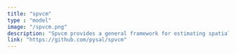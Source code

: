 ```yaml
---
title: "spvcm"
type : "model"
image: "/spvcm.png"
description: "Spvcm provides a general framework for estimating spatially-correlated variance components models. This class of models allows for spatial dependence in the variance components, so that nearby groups may affect one another. It also also provides a general-purpose framework for estimating models using Gibbs sampling in Python, accelerated by the `numba` package."
link: "https://github.com/pysal/spvcm"
---
```



